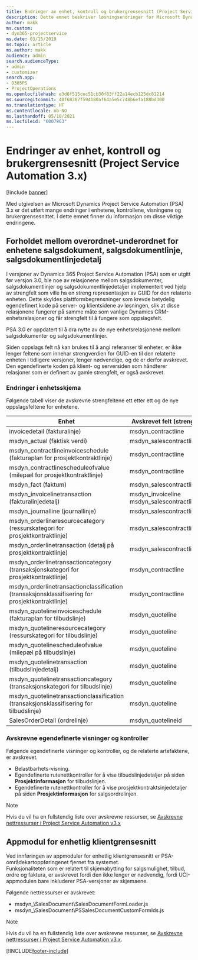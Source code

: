 ```yaml
---
title: Endringer av enhet, kontroll og brukergrensesnitt (Project Service Automation 3.x)
description: Dette emnet beskriver løsningsendringer for Microsoft Dynamics Project Service Automation 3.x.
author: makk
ms.custom:
- dyn365-projectservice
ms.date: 03/15/2019
ms.topic: article
ms.author: makk
audience: admin
search.audienceType:
- admin
- customizer
search.app:
- D365PS
- ProjectOperations
ms.openlocfilehash: e3d6f515cec51cb30f83ff22a14ecb125dc81214
ms.sourcegitcommit: 40f68387f594180af64a5e5c748b6efa188bd300
ms.translationtype: HT
ms.contentlocale: nb-NO
ms.lasthandoff: 05/10/2021
ms.locfileid: "6007963"
---
```

# <a name="entity-control-and-user-interface-changes-project-service-automation-3x"></a>Endringer av enhet, kontroll og brukergrensesnitt (Project Service Automation 3.x)

[!include [banner](../../includes/psa-now-project-operations.md)]


Med utgivelsen av Microsoft Dynamics Project Service Automation (PSA) 3.x er det utført mange endringer i enhetene, kontrollene, visningene og brukergrensesnittet. I dette emnet finner du informasjon om disse viktige endringene.

## <a name="parent-child-relationships-for-sales-document-sales-document-line-sales-document-line-detail-entities"></a>Forholdet mellom overordnet-underordnet for enhetene salgsdokument, salgsdokumentlinje, salgsdokumentlinjedetalj
I versjoner av Dynamics 365 Project Service Automation (PSA) som er utgitt før versjon 3.0, ble noe av relasjonene mellom salgsdokumenter, salgsdokumentlinjer og salgsdokumentlinjedetaljer implementert ved hjelp av strengfelt som ville ha en streng representasjon av GUID for den relaterte enheten. Dette skyldes plattformbegrensninger som krevde betydelig egendefinert kode på server- og klientsidene av løsningen, slik at disse relasjonene fungerer på samme måte som vanlige Dynamics CRM-enhetsrelasjoner og får strengfelt til å fungere som oppslagsfelt.

PSA 3.0 er oppdatert til å dra nytte av de nye enhetsrelasjonene mellom salgsdokumenter og salgsdokumentlinjer.

Siden oppslags felt nå kan brukes til å angi referanser til enheter, er ikke lenger feltene som innehar strengverdien for GUID-en til den relaterte enheten i tidligere versjoner, lenger nødvendige, og de er derfor avskrevet. Den egendefinerte koden på klient- og serversiden som håndterer relasjoner som er definert av gamle strengfelt, er også avskrevet.

### <a name="entity-schema-changes"></a>Endringer i enhetsskjema
Følgende tabell viser de avskrevne strengfeltene ett etter ett og de nye oppslagsfeltene for enhetene. 

 Enhet |   Avskrevet felt (streng) | Nytt felt (oppslag)
--- | --- | ---
invoicedetail (fakturalinje) |  msdyn_contractline |    msdyn_contractlineid
msdyn_actual (faktisk verdi) | msdyn_salescontractline |   msdyn_salescontractlineid
msdyn_contractlineinvoiceschedule (fakturaplan for prosjektkontraktlinje) |    msdyn_contractline |    msdyn_contractlineid
msdyn_contractlinescheduleofvalue (milepæl for prosjektkontraktlinje) |   msdyn_contractline |    msdyn_contractlineid
msdyn_fact (faktum) | msdyn_salescontractline |   msdyn_salescontractlineid
msdyn_invoicelinetransaction (fakturalinjedetalj) | msdyn_invoiceline <br> msdyn_salescontractline | msdyn_invoicelineid <br> msdyn_salescontractlineid
msdyn_journalline (journallinje) |  msdyn_salescontractline |   msdyn_salescontractlineid
msdyn_orderlineresourcecategory (ressurskategori for prosjektkontraktlinje) | msdyn_salescontractline |   msdyn_contractlineid
msdyn_orderlinetransaction (detalj på prosjektkontraktlinje) | msdyn_salescontractline |   msdyn_salescontractlineid
msdyn_orderlinetransactioncategory (transaksjonskategori for prosjektkontraktlinje) |   msdyn_contractline |    msdyn_contractlineid
msdyn_orderlinetransactionclassification (transaksjonsklassifisering for prosjektkontraktlinje) |   msdyn_contractline |    msdyn_contractlineid
msdyn_quotelineinvoiceschedule (fakturaplan for tilbudslinje) |  msdyn_quoteline |   msdyn_quotelineid
msdyn_quotelineresourcecategory (ressurskategori for tilbudslinje) |    msdyn_quoteline |   msdyn_quotelineid
msdyn_quotelinescheduleofvalue (milepæl på tilbudslinje) | msdyn_quoteline |   msdyn_quotelineid
msdyn_quotelinetransaction (tilbudslinjedetalj) |    msdyn_quoteline |   msdyn_quotelineid
msdyn_quotelinetransactioncategory (transaksjonskategori for tilbudslinje) |  msdyn_quoteline |   msdyn_quotelineid
msdyn_quotelinetransactionclassification (transaksjonsklassifisering for tilbudslinje) |  msdyn_quoteline |   msdyn_quotelineid
SalesOrderDetail (ordrelinje) | msdyn_quotelineid | msdyn_quoteline 

### <a name="deprecated-custom-views-and-controls"></a>Avskrevne egendefinerte visninger og kontroller
Følgende egendefinerte visninger og kontroller, og de relaterte artefaktene, er avskrevet.

- Belastbarhets-visning.
- Egendefinerte rutenettkontroller for å vise tilbudslinjedetaljer på siden **Prosjektinformasjon** for tilbudslinjen.
- Egendefinerte rutenettkontroller for å vise prosjektkontraktsinjedetaljer på siden **Prosjektinformasjon** for salgsordrelinjen.

> [!NOTE]
> Hvis du vil ha en fullstendig liste over avskrevne ressurser, se [Avskrevne nettressurser i Project Service Automation v3.x](../developer-guides/web-resources-deprecated-v3.x.md)

## <a name="unified-client-interface-app-module"></a>Appmodul for enhetlig klientgrensesnitt
Ved innføringen av appmoduler for enhetlig klientgrensesnitt er PSA-områdekartoppføringenet fjernet fra systemet.  
Funksjonaliteten som er relatert til skjemabytting for salgsmulighet, tilbud, ordre og faktura, er avskrevet fordi den ikke lenger er nødvendig, fordi UCI-appmodulen bare inkluderer PSA-versjoner av skjemaene.  

Følgende nettressurser er avskrevet:

- msdyn_\SalesDocument\SalesDocumentFormLoader.js
- msdyn_\SalesDocument\PSSalesDocumentCustomFormIds.js

> [!NOTE]
> Hvis du vil ha en fullstendig liste over avskrevne ressurser, se [Avskrevne nettressurser i Project Service Automation v3.x](../developer-guides/web-resources-deprecated-v3.x.md).




[!INCLUDE[footer-include](../../includes/footer-banner.md)]